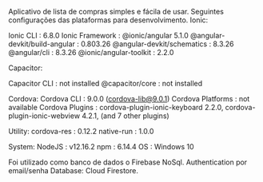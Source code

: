 Aplicativo de lista de compras simples e fácila de usar.
Seguintes configurações das plataformas para desenvolvimento.
Ionic:

   Ionic CLI                     : 6.8.0 
   Ionic Framework               : @ionic/angular 5.1.0
   @angular-devkit/build-angular : 0.803.26
   @angular-devkit/schematics    : 8.3.26
   @angular/cli                  : 8.3.26
   @ionic/angular-toolkit        : 2.2.0

Capacitor:

   Capacitor CLI   : not installed
   @capacitor/core : not installed

Cordova:
   Cordova CLI       : 9.0.0 (cordova-lib@9.0.1)
   Cordova Platforms : not available
   Cordova Plugins   : cordova-plugin-ionic-keyboard 2.2.0, cordova-plugin-ionic-webview 4.2.1, (and 7 other plugins)

Utility:
   cordova-res : 0.12.2
   native-run  : 1.0.0

System:
   NodeJS            : v12.16.2 
   npm               : 6.14.4
   OS                : Windows 10
   
   Foi utilizado como banco de dados o Firebase NoSql.
   Authentication por email/senha
   Database: Cloud Firestore.
